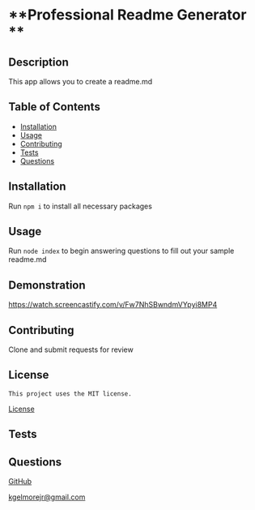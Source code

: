 
# **Professional Readme Generator **

## **Description**

This app allows you to create a readme.md 

## **Table of Contents**

- [Installation](#installation)
- [Usage](#usage)
- [Contributing](#contributing)
- [Tests](#tests)
- [Questions](#questions)

## **Installation**

Run 
``
npm i
``
to install all necessary packages
  
## **Usage**

Run 
``
node index
``
to begin answering questions to fill out your sample readme.md

## Demonstration

https://watch.screencastify.com/v/Fw7NhSBwndmVYpyi8MP4

## **Contributing**

Clone and submit requests for review

## License
    
    This project uses the MIT license.
[License](#license)


## **Tests**

  

## **Questions**

[GitHub](https://www.github.com/kge123)

kgelmorejr@gmail.com


